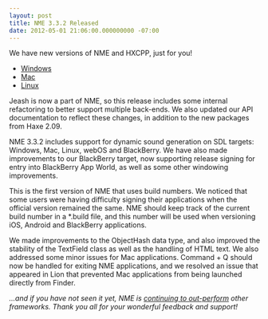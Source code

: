 ```yaml
---
layout: post
title: NME 3.3.2 Released
date: 2012-05-01 21:06:00.000000000 -07:00
---
```

We have new versions of NME and HXCPP, just for you!
<ul>
	<li><a href="http://www.haxenme.org/download_file/view/291/3371/">Windows</a></li>
	<li><a href="http://www.haxenme.org/download_file/view/293/3371/">Mac</a></li>
	<li><a href="http://www.haxenme.org/download_file/view/292/3371/">Linux</a></li>
</ul>
Jeash is now a part of NME, so this release includes some internal refactoring to better support multiple back-ends. We also updated our API documentation to reflect these changes, in addition to the new packages from Haxe 2.09.<!--more--><a id="more-100"></a>

NME 3.3.2 includes support for dynamic sound generation on SDL targets: Windows, Mac, Linux, webOS and BlackBerry. We have also made improvements to our BlackBerry target, now supporting release signing for entry into BlackBerry App World, as well as some other windowing improvements.

This is the first version of NME that uses build numbers. We noticed that some users were having difficulty signing their applications when the official version remained the same. NME should keep track of the current build number in a *.build file, and this number will be used when versioning iOS, Android and BlackBerry applications.

We made improvements to the ObjectHash data type, and also improved the stability of the TextField class as well as the handling of HTML text. We also addressed some minor issues for Mac applications. Command + Q should now be handled for exiting NME applications, and we resolved an issue that appeared in Lion that prevented Mac applications from being launched directly from Finder.

<em>...and if you have not seen it yet, NME is <a href="https://twitter.com/#!/elsassph/status/197079631407480832" target="_blank">continuing to out-perform</a> other frameworks. Thank you all for your wonderful feedback and support!</em>
